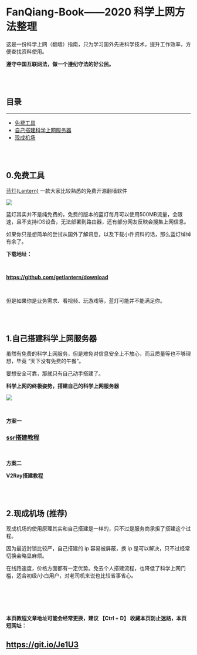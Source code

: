 # FanQiang-Book——2020 科学上网方法整理

这是一份科学上网（翻墙）指南，只为学习国外先进科学技术，提升工作效率，方便查找资料使用。

**遵守中国互联网法，做一个遵纪守法的好公民。**

<br/>
<br/>

## 目录
-------
* [免费工具](#0)
* [自己搭建科学上网服务器](#1)
* [现成机场](#2)

<br/>
<br/>

<span id="0">0.免费工具</span>
-------
<a href="https://github.com/getlantern/download" target="_blank">蓝灯(Lantern)</a> 一款大家比较熟悉的免费开源翻墙软件

![](https://lh3.googleusercontent.com/e6IDrA5scUL51lxDW62YF1pyGNFg9v6oshYTYNt4KAl7CFh02ykY5EKqkttzdRU-w81A=s180-rw)

蓝灯其实并不是纯免费的，免费的版本的蓝灯每月可以使用500MB流量，会限速，且不支持iOS设备，无法部署到路由器，还有部分网友反映会搜集上网信息。

如果你只是想简单的尝试从国外了解讯息，以及下载小件资料的话，那么蓝灯绰绰有余了。

**下载地址：**  

<br/>

**https://github.com/getlantern/download**

<br/>

但是如果你是业务需求、看视频、玩游戏等，蓝灯可能并不能满足你。


<br/>
<br/>


<span id="1">1.自己搭建科学上网服务器</span>
----------------
虽然有免费的科学上网服务，但是难免对信息安全上不放心，而且质量等也不够理想，毕竟 “天下没有免费的午餐”。

要想安全可靠，那就只有自己动手搭建了。

**科学上网的终极姿势，搭建自己的科学上网服务器**

![](https://miro.medium.com/max/664/1*xoOkFye25dNm0T9d751NPQ.png)

<br/>

**方案一**

### <a href="http://1t.click/brvk" target="_blank" >ssr搭建教程</a>


<br/>

**方案二**

**V2Ray搭建教程**

<br/>
<br/>

<span id="2">2.现成机场 (推荐)</span>
--------
现成机场的使用原理其实和自己搭建是一样的，只不过是服务商承担了搭建这个过程。

因为最近封锁比较严，自己搭建的 ip 容易被屏蔽，换 ip 是可以解决，只不过经常切换会略显麻烦。

在线路速度，价格方面都有一定优势。免去个人搭建流程，也降低了科学上网门槛，适合初级/小白用户，对老司机来说也比较省事省心。


<br/>
<br/>
<br/>
<br/>

**本页教程文章地址可能会经常更换，建议 【Ctrl + D】 收藏本页防止迷路，本页短网址：**

## https://git.io/Je1U3
